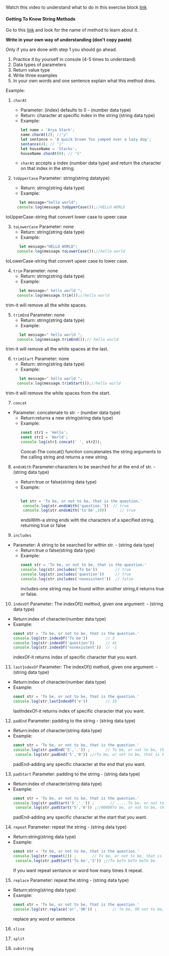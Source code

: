 Watch this video to understand what to do in this exercise block [link](https://www.youtube.com/watch?v=zGpplZj4zY0&feature=youtu.be)

#### Getting To Know String Methods

Go to this [link](https://developer.mozilla.org/en-US/docs/Web/JavaScript/Reference/Global_Objects/String) and look for the name of method to learn about it.

**Write in your own way of understanding (don't copy paste)**

Only if you are done with step 1 you should go ahead.

1. Practice it by yourself in console (4-5 times to understand)
2. Data types of parameters
3. Return value type
4. Write three examples
5. In your own words and one sentence explain what this method does.

Example:

1. `charAt`

   - Parameter: (index) defaults to 0 - (number data type)
   - Return: character at specific index in the string (string data type)
   - Example:
     ```js
     let name = 'Arya Stark';
     name.charAt(2); //"y"
     let sentance = 'A quick brown fox jumped over a lazy dog';
     sentance(4); // "i"
     let houseName = 'Starks';
     houseName.charAt(0); // "S"
     ```
   - `charAt` accepts a index (number data type) and return the character on that index in the string.

2. `toUpperCase`
 Parameter:  string(string datatype)
   - Return: string(string data type)
   - Example:
```js
      let message="hello world";
     console.log(message.toUpperCase());//HELLO WORLD
```
toUpperCase-string that convert lower case to upeer case

 
3. `toLowerCase`
 Parameter:  none
   - Return: string(string data type)
   - Example:
```js
      let message="HELLO WORLD";
     console.log(message.toLowerCase());//hello world
```
toLowerCase-string that convert  upeer case to lower case.

4. `trim`
 Parameter:  none
   - Return: string(string data type)
   - Example:
```js
      let message=" hello world ";
     console.log(message.trim());//hello world
```
trim-it will remove all the white spaces.

5. `trimEnd`
Parameter:  none
   - Return: string(string data type)
   - Example:
```js
      let message=" hello world ";
     console.log(message.trimEnd());// hello world
```
trim-it will remove all the white spaces at the last.


6. `trimStart`
Parameter:  none
   - Return: string(string data type)
   - Example:
```js
      let message=" hello world ";
     console.log(message.trimStart());//hello world
```
trim-it will remove the white spaces from the start.

7. `concat`
-  Parameter:  concatenate to str. - (number data type)
   - Return:returns a new string(string data type)
   - Example:
     ```js
     const str1 = 'Hello';
     const str2 = 'World';
     console.log(str1.concat(' ', str2));
     ```
     Concat-The concat() function concatenates the string arguments to the calling string and returns a new string. 


8. `endsWith`
 Parameter:characters to be searched for at the end of str. - (string data type)
   - Return:true or false(string data type)
   - Example:
     ```js
    
     let str = 'To be, or not to be, that is the question.'
      console.log(str.endsWith('question.'))  // true
      console.log(str.endsWith('to be',19))      // true
     ```
     endsWith-a string ends with the characters of a specified string, returning true or false


9. `includes`
- Parameter:  A string to be searched for within str. - (string data type)
   - Return:true o false(string data type)
   - Example:
     ```js
     const str = 'To be, or not to be, that is the question.'
     console.log(str.includes('To be'))        // true
     console.log(str.includes('question'))     // true
     console.log(str.includes('nonexistent'))  // false
     ```
     includes-one string may be found within another string,it returns true or false.

10. `indexOf`
 Parameter: The indexOf() method, given one argument: - (string data type)
   - Return:index of character(number data type)
   - Example:
     ```js
     const str = 'To be, or not to be, that is the question.'
     console.log(str.indexOf('To be'))        // 3
     console.log(str.indexOf('question'))     // 41
     console.log(str.indexOf('nonexistent'))  // -1
     ```
     indexOf-it returns index of specific character that you want.

11. `lastIndexOf`
 Parameter: The indexOf() method, given one argument: - (string data type)
   - Return:index of character(number data type)
   - Example:
     ```js
     const str = 'To be, or not to be, that is the question.'
     console.log(str.lastIndexOf('e'))        // 35
     
     ```
     lastIndexOf-it returns index of specific character that you want.


12. `padEnd`
Parameter: padding to the string - (string data type)
   - Return:index of character(string data type)
   - Example:
     ```js
     const str = 'To be, or not to be, that is the question.'
     console.log(str.padEnd('5','.')) ;       // To be, or not to be, that is the question......
      console.log(str.padEnd('5','0')) ;//To be, or not to be, that is the question.00000
     ```
     padEnd-adding any specific character at the end that you want.


13. `padStart`
Parameter: padding to the string - (string data type)
   - Return:index of character(string data type)
   - Example:
     ```js
     const str = 'To be, or not to be, that is the question.'
     console.log(str.padStart('5','.')) ;       // .....To be, or not to be, that is the question.
      console.log(str.padStart('5','0')) ;//00000To be, or not to be, that is the question.
     ```
     padEnd-adding any specific character at the start that you want.


14. `repeat`
Parameter: repeat the string - (string data type)
   - Return:string(string data type)
   - Example:
     ```js
     const str = 'To be, or not to be, that is the question.'
     console.log(str.repeat(2)) ;       // To be, or not to be, that is the question. To be, or not to be, that is the question.
      console.log(str.padStart('To be','3')) ;//To beTo beTo beTo be.
     ```
     If you want repeat sentance or word how many times it repeat.



15. `replace`
Parameter: repeat the string - (string data type)
   - Return:string(string data type)
   - Example:
     ```js
     const str = 'To be, or not to be, that is the question.'
     console.log(str.replace('or','OR')) ;       // To be, OR not to be, that is the question. To be, or not to be, that is the question.
     
     ```
     replace any word or sentence 


16. `slice`


17. `split`


18. `substring`

